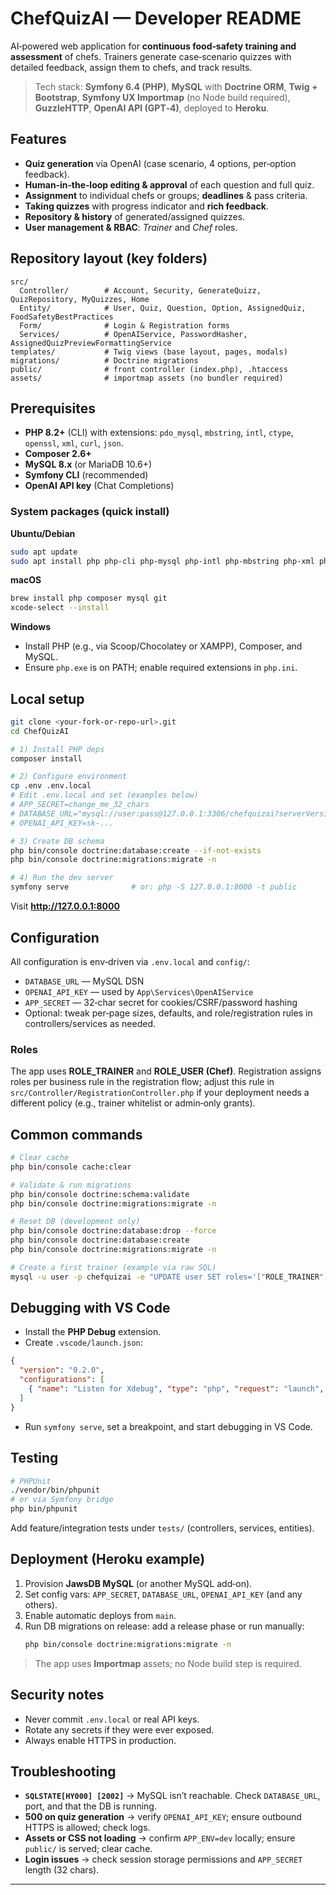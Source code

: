 # ChefQuizAI — Developer README

AI‑powered web application for **continuous food‑safety training and assessment** of chefs. Trainers generate case‑scenario quizzes with detailed feedback, assign them to chefs, and track results.

> Tech stack: **Symfony 6.4 (PHP)**, **MySQL** with **Doctrine ORM**, **Twig + Bootstrap**, **Symfony UX Importmap** (no Node build required), **GuzzleHTTP**, **OpenAI API (GPT‑4)**, deployed to **Heroku**.

## Features

- **Quiz generation** via OpenAI (case scenario, 4 options, per‑option feedback).  
- **Human‑in‑the‑loop editing & approval** of each question and full quiz.  
- **Assignment** to individual chefs or groups; **deadlines** & pass criteria.  
- **Taking quizzes** with progress indicator and **rich feedback**.  
- **Repository & history** of generated/assigned quizzes.  
- **User management & RBAC**: *Trainer* and *Chef* roles.

## Repository layout (key folders)

```
src/
  Controller/        # Account, Security, GenerateQuizz, QuizRepository, MyQuizzes, Home
  Entity/            # User, Quiz, Question, Option, AssignedQuiz, FoodSafetyBestPractices
  Form/              # Login & Registration forms
  Services/          # OpenAIService, PasswordHasher, AssignedQuizPreviewFormattingService
templates/           # Twig views (base layout, pages, modals)
migrations/          # Doctrine migrations
public/              # front controller (index.php), .htaccess
assets/              # importmap assets (no bundler required)
```

## Prerequisites

- **PHP 8.2+** (CLI) with extensions: `pdo_mysql`, `mbstring`, `intl`, `ctype`, `openssl`, `xml`, `curl`, `json`.  
- **Composer 2.6+**  
- **MySQL 8.x** (or MariaDB 10.6+)  
- **Symfony CLI** (recommended)  
- **OpenAI API key** (Chat Completions)

### System packages (quick install)

**Ubuntu/Debian**
```bash
sudo apt update
sudo apt install php php-cli php-mysql php-intl php-mbstring php-xml php-curl composer mysql-server git
```

**macOS**
```bash
brew install php composer mysql git
xcode-select --install
```

**Windows**
- Install PHP (e.g., via Scoop/Chocolatey or XAMPP), Composer, and MySQL.
- Ensure `php.exe` is on PATH; enable required extensions in `php.ini`.

## Local setup

```bash
git clone <your-fork-or-repo-url>.git
cd ChefQuizAI

# 1) Install PHP deps
composer install

# 2) Configure environment
cp .env .env.local
# Edit .env.local and set (examples below)
# APP_SECRET=change_me_32_chars
# DATABASE_URL="mysql://user:pass@127.0.0.1:3306/chefquizai?serverVersion=8.0"
# OPENAI_API_KEY=sk-...

# 3) Create DB schema
php bin/console doctrine:database:create --if-not-exists
php bin/console doctrine:migrations:migrate -n

# 4) Run the dev server
symfony serve              # or: php -S 127.0.0.1:8000 -t public
```

Visit **http://127.0.0.1:8000**

## Configuration

All configuration is env‑driven via `.env.local` and `config/`:

- `DATABASE_URL` — MySQL DSN
- `OPENAI_API_KEY` — used by `App\Services\OpenAIService`
- `APP_SECRET` — 32‑char secret for cookies/CSRF/password hashing
- Optional: tweak per‑page sizes, defaults, and role/registration rules in controllers/services as needed.

### Roles

The app uses **ROLE_TRAINER** and **ROLE_USER (Chef)**. Registration assigns roles per business rule in the registration flow; adjust this rule in `src/Controller/RegistrationController.php` if your deployment needs a different policy (e.g., trainer whitelist or admin‑only grants).

## Common commands

```bash
# Clear cache
php bin/console cache:clear

# Validate & run migrations
php bin/console doctrine:schema:validate
php bin/console doctrine:migrations:migrate -n

# Reset DB (development only)
php bin/console doctrine:database:drop --force
php bin/console doctrine:database:create
php bin/console doctrine:migrations:migrate -n

# Create a first trainer (example via raw SQL)
mysql -u user -p chefquizai -e "UPDATE user SET roles='["ROLE_TRAINER"]' WHERE email='trainer@example.com'"
```

## Debugging with VS Code

- Install the **PHP Debug** extension.  
- Create `.vscode/launch.json`:

```json
{
  "version": "0.2.0",
  "configurations": [
    { "name": "Listen for Xdebug", "type": "php", "request": "launch", "port": 9003 }
  ]
}
```

- Run `symfony serve`, set a breakpoint, and start debugging in VS Code.

## Testing

```bash
# PHPUnit
./vendor/bin/phpunit
# or via Symfony bridge
php bin/phpunit
```

Add feature/integration tests under `tests/` (controllers, services, entities).

## Deployment (Heroku example)

1. Provision **JawsDB MySQL** (or another MySQL add‑on).  
2. Set config vars: `APP_SECRET`, `DATABASE_URL`, `OPENAI_API_KEY` (and any others).  
3. Enable automatic deploys from `main`.  
4. Run DB migrations on release: add a release phase or run manually:
   ```bash
   php bin/console doctrine:migrations:migrate -n
   ```

> The app uses **Importmap** assets; no Node build step is required.

## Security notes

- Never commit `.env.local` or real API keys.  
- Rotate any secrets if they were ever exposed.  
- Always enable HTTPS in production.  

## Troubleshooting

- **`SQLSTATE[HY000] [2002]`** → MySQL isn’t reachable. Check `DATABASE_URL`, port, and that the DB is running.
- **500 on quiz generation** → verify `OPENAI_API_KEY`; ensure outbound HTTPS is allowed; check logs.
- **Assets or CSS not loading** → confirm `APP_ENV=dev` locally; ensure `public/` is served; clear cache.
- **Login issues** → check session storage permissions and `APP_SECRET` length (32 chars).

---
